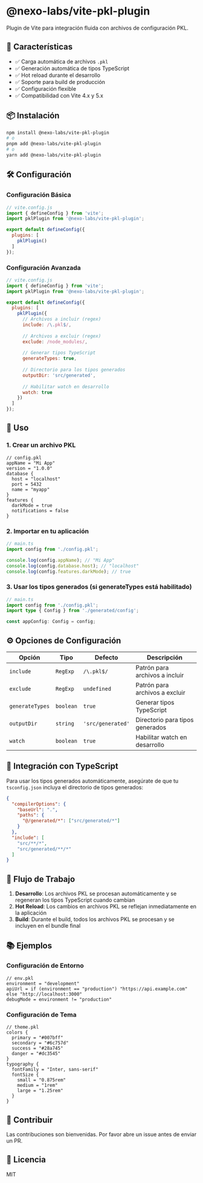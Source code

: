# @nexo-labs/vite-pkl-plugin

Plugin de Vite para integración fluida con archivos de configuración PKL.

## 🚀 Características

- ✅ Carga automática de archivos `.pkl`
- ✅ Generación automática de tipos TypeScript
- ✅ Hot reload durante el desarrollo
- ✅ Soporte para build de producción
- ✅ Configuración flexible
- ✅ Compatibilidad con Vite 4.x y 5.x

## 📦 Instalación

```bash
npm install @nexo-labs/vite-pkl-plugin
# o
pnpm add @nexo-labs/vite-pkl-plugin
# o
yarn add @nexo-labs/vite-pkl-plugin
```

## 🛠️ Configuración

### Configuración Básica

```javascript
// vite.config.js
import { defineConfig } from 'vite';
import pklPlugin from '@nexo-labs/vite-pkl-plugin';

export default defineConfig({
  plugins: [
    pklPlugin()
  ]
});
```

### Configuración Avanzada

```javascript
// vite.config.js
import { defineConfig } from 'vite';
import pklPlugin from '@nexo-labs/vite-pkl-plugin';

export default defineConfig({
  plugins: [
    pklPlugin({
      // Archivos a incluir (regex)
      include: /\.pkl$/,
      
      // Archivos a excluir (regex)
      exclude: /node_modules/,
      
      // Generar tipos TypeScript
      generateTypes: true,
      
      // Directorio para los tipos generados
      outputDir: 'src/generated',
      
      // Habilitar watch en desarrollo
      watch: true
    })
  ]
});
```

## 📝 Uso

### 1. Crear un archivo PKL

```pkl
// config.pkl
appName = "Mi App"
version = "1.0.0"
database {
  host = "localhost"
  port = 5432
  name = "myapp"
}
features {
  darkMode = true
  notifications = false
}
```

### 2. Importar en tu aplicación

```typescript
// main.ts
import config from './config.pkl';

console.log(config.appName); // "Mi App"
console.log(config.database.host); // "localhost"
console.log(config.features.darkMode); // true
```

### 3. Usar los tipos generados (si generateTypes está habilitado)

```typescript
// main.ts
import config from './config.pkl';
import type { Config } from './generated/config';

const appConfig: Config = config;
```

## ⚙️ Opciones de Configuración

| Opción | Tipo | Defecto | Descripción |
|--------|------|---------|-------------|
| `include` | `RegExp` | `/\.pkl$/` | Patrón para archivos a incluir |
| `exclude` | `RegExp` | `undefined` | Patrón para archivos a excluir |
| `generateTypes` | `boolean` | `true` | Generar tipos TypeScript |
| `outputDir` | `string` | `'src/generated'` | Directorio para tipos generados |
| `watch` | `boolean` | `true` | Habilitar watch en desarrollo |

## 🔧 Integración con TypeScript

Para usar los tipos generados automáticamente, asegúrate de que tu `tsconfig.json` incluya el directorio de tipos generados:

```json
{
  "compilerOptions": {
    "baseUrl": ".",
    "paths": {
      "@/generated/*": ["src/generated/*"]
    }
  },
  "include": [
    "src/**/*",
    "src/generated/**/*"
  ]
}
```

## 🎯 Flujo de Trabajo

1. **Desarrollo**: Los archivos PKL se procesan automáticamente y se regeneran los tipos TypeScript cuando cambian
2. **Hot Reload**: Los cambios en archivos PKL se reflejan inmediatamente en la aplicación
3. **Build**: Durante el build, todos los archivos PKL se procesan y se incluyen en el bundle final

## 📚 Ejemplos

### Configuración de Entorno

```pkl
// env.pkl
environment = "development"
apiUrl = if (environment == "production") "https://api.example.com" else "http://localhost:3000"
debugMode = environment != "production"
```

### Configuración de Tema

```pkl
// theme.pkl
colors {
  primary = "#007bff"
  secondary = "#6c757d"
  success = "#28a745"
  danger = "#dc3545"
}
typography {
  fontFamily = "Inter, sans-serif"
  fontSize {
    small = "0.875rem"
    medium = "1rem"
    large = "1.25rem"
  }
}
```

## 🤝 Contribuir

Las contribuciones son bienvenidas. Por favor abre un issue antes de enviar un PR.

## 📄 Licencia

MIT 